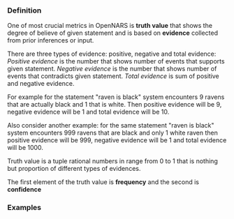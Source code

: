 ### Definition

One of most crucial metrics in OpenNARS is **truth value** that shows the degree of believe of given statement and is based on **evidence** collected from prior inferences or input. 

There are three types of evidence: positive, negative and total evidence: 
_Positive evidence_ is the number that shows number of events that supports given statement.
_Negative evidence_ is the number that shows number of events that contradicts given statement.
_Total evidence_ is sum of positive and negative evidence.

For example for the statement "raven is black" system encounters 9 ravens that are actually black and 1 that is white. Then positive evidence will be 9, negative evidence will be 1 and total evidence will be 10. 

Also consider another example: for the same statement "raven is black" system encounters 999 ravens that are black and only 1 white raven then positive evidence will be 999, negative evidence will be 1 and total evidence will be 1000. 

Truth value is a tuple rational numbers in range from 0 to 1 that is nothing but proportion of different types of evidences.

The first element of the truth value is **frequency** and the second is **confidence**



### Examples